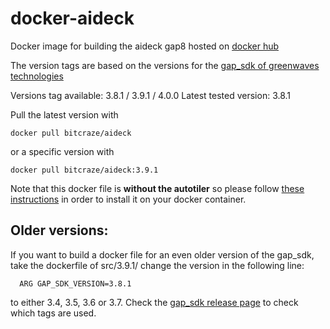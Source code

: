 # docker-aideck

Docker image for building the aideck gap8 hosted on [docker hub](https://hub.docker.com/r/bitcraze/aideck)

The version tags are based on the versions for the [gap_sdk of greenwaves technologies](https://github.com/GreenWaves-Technologies/gap_sdk)

Versions tag available: 3.8.1 / 3.9.1 / 4.0.0
Latest tested version: 3.8.1

Pull the latest version with
```
docker pull bitcraze/aideck
```

or a specific version with
```
docker pull bitcraze/aideck:3.9.1
```

Note that this docker file is **without the autotiler** so please follow [these instructions](https://www.bitcraze.io/documentation/repository/AIdeck_examples/master/getting-started/docker-gap8/) in order to install it on your docker container.

## Older versions:

If you want to build a docker file for an even older version of the gap_sdk, take the dockerfile of src/3.9.1/ change the version in the following line:

```
  ARG GAP_SDK_VERSION=3.8.1
```


to either 3.4, 3.5, 3.6 or 3.7. Check the [gap_sdk release page](https://github.com/GreenWaves-Technologies/gap_sdk/releases) to check which tags are used.
